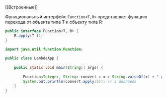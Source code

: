 [[Встроенные]]

Функциональный интерфейс `Function<T,R>` представляет функцию перехода от объекта типа T к объекту типа R:

```java
public interface Function<T, R> {
    R apply(T t);
}
```

```java
import java.util.function.Function;
 
public class LambdaApp {
 
    public static void main(String[] args) {
         
        Function<Integer, String> convert = x-> String.valueOf(x) + " долларов";
        System.out.println(convert.apply(5)); // 5 долларов
    }
}
```